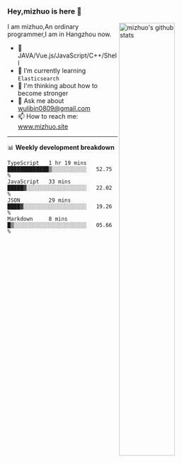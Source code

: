 ### Hey,mizhuo is here 👋

<img align="right" alt="mizhuo's github stats" width="50%" src="https://github-readme-stats.vercel.app/api?username=mizhuo&theme=tokyonight&show_icons=true">

I am mizhuo,An ordinary programmer,I am in Hangzhou now.

- 🔭 JAVA/Vue.js/JavaScript/C++/Shell
- 🌱 I’m currently learning `Elasticsearch`
- 🤔 I'm thinking about how to become stronger
- 💬 Ask me about wulibin0809@gmail.com
- 📫 How to reach me: www.mizhuo.site

---
📊 **Weekly development breakdown**

<!--START_SECTION:waka-->
```text
TypeScript   1 hr 19 mins    █████████████▒░░░░░░░░░░░   52.75 % 
JavaScript   33 mins         █████▓░░░░░░░░░░░░░░░░░░░   22.02 % 
JSON         29 mins         ████▓░░░░░░░░░░░░░░░░░░░░   19.26 % 
Markdown     8 mins          █▒░░░░░░░░░░░░░░░░░░░░░░░   05.66 % 
```
<!--END_SECTION:waka-->
